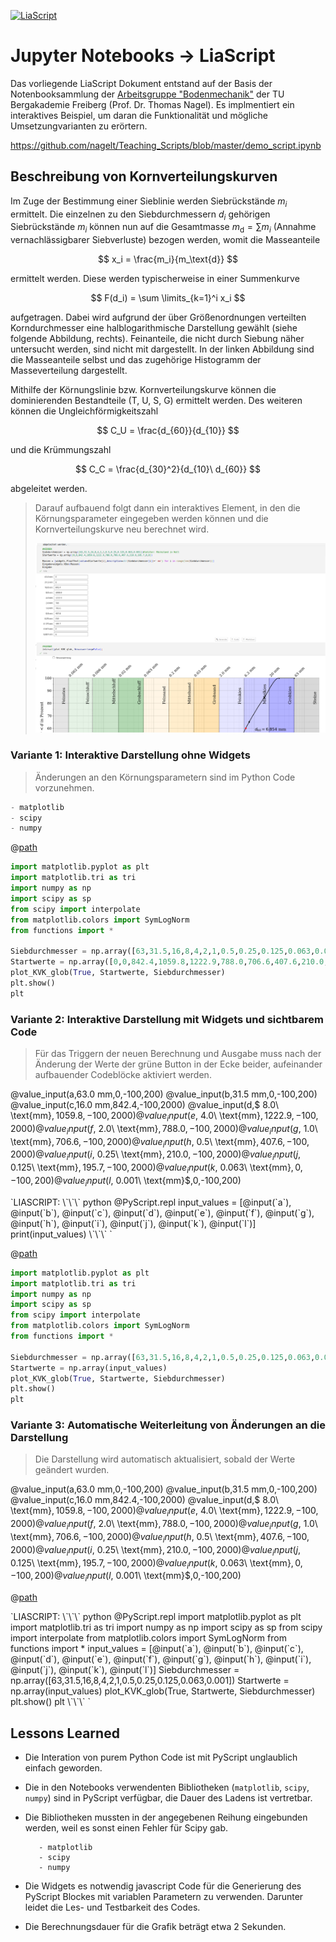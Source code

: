 <!--

author:  Sebastian Zug, Andre Dietrich

import: https://raw.githubusercontent.com/liaTemplates/PyScript/main/README.md

persistent: true

@path
``` python @PyScript.env
- paths:
  - @0
```
@end

value_input: <span style="display: inline-block; min-width: 12rem">@1:</span> <script 
                 input="range"
                 output="@0"
                 value=@2
                 input-always-active
                 min="@3"
                 max="@4"
                 step="0.1"
                 modify="false"
             >@input</script><br>

-->

[![LiaScript](https://raw.githubusercontent.com/LiaScript/LiaScript/master/badges/course.svg)]([https://liascript.github.io/course/?](https://liascript.github.io/course/?https://raw.githubusercontent.com/LiaPlayground/Jupyter2Liascript/refs/heads/main/presentation_separateFunc.md#1))


# Jupyter Notebooks -> LiaScript 

Das vorliegende LiaScript Dokument entstand auf der Basis der Notenbooksammlung der [Arbeitsgruppe "Bodenmechanik"](https://tu-freiberg.de/bodenmechanik) der TU Bergakademie Freiberg (Prof. Dr. Thomas Nagel). Es implmentiert ein interaktives Beispiel, um daran die Funktionalität und mögliche Umsetzungvarianten zu erörtern.

https://github.com/nagelt/Teaching_Scripts/blob/master/demo_script.ipynb

## Beschreibung von Kornverteilungskurven


Im Zuge der Bestimmung einer Sieblinie werden Siebrückstände $m_i$ ermittelt. Die einzelnen zu den Siebdurchmessern $d_i$ gehörigen Siebrückstände $m_i$ können nun auf die Gesamtmasse $m_\text{d} = \sum m_i$ (Annahme vernachlässigbarer Siebverluste) bezogen werden, womit die Masseanteile

$$
    x_i = \frac{m_i}{m_\text{d}}
$$

ermittelt werden. Diese werden typischerweise in einer Summenkurve

$$
    F(d_i) = \sum \limits_{k=1}^i x_i
$$

aufgetragen. Dabei wird aufgrund der über Größenordnungen verteilten Korndurchmesser eine halblogarithmische Darstellung gewählt (siehe folgende Abbildung, rechts). Feinanteile, die nicht durch Siebung näher untersucht werden, sind nicht mit dargestellt. In der linken Abbildung sind die Masseanteile selbst und das zugehörige Histogramm der Masseverteilung dargestellt.

Mithilfe der Körnungslinie bzw. Kornverteilungskurve können die dominierenden Bestandteile (T, U, S, G) ermittelt werden. Des weiteren können die Ungleichförmigkeitszahl

$$
    C_U = \frac{d_{60}}{d_{10}}
$$

und die Krümmungszahl

$$
    C_C = \frac{d_{30}^2}{d_{10}\ d_{60}}
$$

abgeleitet werden. 

> Darauf aufbauend folgt dann ein interaktives Element, in den die Körnungsparameter eingegeben werden können und die Kornverteilungskurve neu berechnet wird.
> 
> ![](notebook.png)


### Variante 1: Interaktive Darstellung ohne Widgets

> Änderungen an den Körnungsparametern sind im Python Code vorzunehmen.

``` python @PyScript.env
- matplotlib
- scipy
- numpy
```

@[path](functions.py)

``` python @PyScript.repl
import matplotlib.pyplot as plt
import matplotlib.tri as tri
import numpy as np
import scipy as sp
from scipy import interpolate
from matplotlib.colors import SymLogNorm
from functions import *

Siebdurchmesser = np.array([63,31.5,16,8,4,2,1,0.5,0.25,0.125,0.063,0.001])
Startwerte = np.array([0,0,842.4,1059.8,1222.9,788.0,706.6,407.6,210.0,195.7,0,0])
plot_KVK_glob(True, Startwerte, Siebdurchmesser)
plt.show()
plt
```

### Variante 2: Interaktive Darstellung mit Widgets und sichtbarem Code

> Für das Triggern der neuen Berechnung und Ausgabe muss nach der Änderung der Werte der grüne Button in der Ecke beider, aufeinander aufbauender Codeblöcke aktiviert werden.

@value_input(a,$63.0\ \text{mm}$,0,-100,200)
@value_input(b,$31.5\ \text{mm}$,0,-100,200)
@value_input(c,$16.0\ \text{mm}$,842.4,-100,2000)
@value_input(d,$ 8.0\ \text{mm}$,1059.8,-100,2000)
@value_input(e,$ 4.0\ \text{mm}$,1222.9,-100,2000)
@value_input(f,$ 2.0\ \text{mm}$,788.0,-100,2000)
@value_input(g,$ 1.0\ \text{mm}$,706.6,-100,2000)
@value_input(h,$ 0.5\ \text{mm}$,407.6,-100,2000)
@value_input(i,$ 0.25\ \text{mm}$,210.0,-100,2000)
@value_input(j,$ 0.125\ \text{mm}$,195.7,-100,2000)
@value_input(k,$ 0.063\ \text{mm}$,0,-100,200)
@value_input(l,$ 0.001\ \text{mm}$,0,-100,200)


<script style="display: block" modify="false" run-once>
`LIASCRIPT:
\`\`\` python @PyScript.repl
input_values = [@input(`a`), @input(`b`), @input(`c`), @input(`d`), @input(`e`), @input(`f`), @input(`g`), @input(`h`), @input(`i`), @input(`j`), @input(`k`), @input(`l`)]
print(input_values)
\`\`\`
`
</script>

@[path](functions.py)

``` python @PyScript.repl
import matplotlib.pyplot as plt
import matplotlib.tri as tri
import numpy as np
import scipy as sp
from scipy import interpolate
from matplotlib.colors import SymLogNorm
from functions import *

Siebdurchmesser = np.array([63,31.5,16,8,4,2,1,0.5,0.25,0.125,0.063,0.001])
Startwerte = np.array(input_values)
plot_KVK_glob(True, Startwerte, Siebdurchmesser)
plt.show()
plt
```

### Variante 3: Automatische Weiterleitung von Änderungen an die Darstellung

> Die Darstellung wird automatisch aktualisiert, sobald der Werte geändert wurden.

@value_input(a,$63.0\ \text{mm}$,0,-100,200)
@value_input(b,$31.5\ \text{mm}$,0,-100,200)
@value_input(c,$16.0\ \text{mm}$,842.4,-100,2000)
@value_input(d,$ 8.0\ \text{mm}$,1059.8,-100,2000)
@value_input(e,$ 4.0\ \text{mm}$,1222.9,-100,2000)
@value_input(f,$ 2.0\ \text{mm}$,788.0,-100,2000)
@value_input(g,$ 1.0\ \text{mm}$,706.6,-100,2000)
@value_input(h,$ 0.5\ \text{mm}$,407.6,-100,2000)
@value_input(i,$ 0.25\ \text{mm}$,210.0,-100,2000)
@value_input(j,$ 0.125\ \text{mm}$,195.7,-100,2000)
@value_input(k,$ 0.063\ \text{mm}$,0,-100,200)
@value_input(l,$ 0.001\ \text{mm}$,0,-100,200)

@[path](functions.py)

<script style="display: block" inert tabindex="-1" modify="false" run-once>
`LIASCRIPT:
\`\`\` python @PyScript.repl
import matplotlib.pyplot as plt
import matplotlib.tri as tri
import numpy as np
import scipy as sp
from scipy import interpolate
from matplotlib.colors import SymLogNorm
from functions import *
input_values = [@input(`a`), @input(`b`), @input(`c`), @input(`d`), @input(`e`), @input(`f`), @input(`g`), @input(`h`), @input(`i`), @input(`j`), @input(`k`), @input(`l`)]

Siebdurchmesser = np.array([63,31.5,16,8,4,2,1,0.5,0.25,0.125,0.063,0.001])
Startwerte = np.array(input_values)
plot_KVK_glob(True, Startwerte, Siebdurchmesser)
plt.show()
plt
\`\`\`
`
</script>

## Lessons Learned

+ Die Interation von purem Python Code ist mit PyScript unglaublich einfach geworden.
+ Die in den Notebooks verwendenten Bibliotheken (`matplotlib`, `scipy`, `numpy`) sind in PyScript verfügbar, die Dauer des Ladens ist vertretbar.
+ Die Bibliotheken mussten in der angegebenen Reihung eingebunden werden, weil es sonst einen Fehler für Scipy gab.

  ``` 
     - matplotlib
     - scipy
     - numpy
  ```

+ Die Widgets es notwendig javascript Code für die Generierung des PyScript Blockes mit variablen Parametern zu verwenden. Darunter leidet die Les- und Testbarkeit des Codes. 
+ Die Berechnungsdauer für die Grafik beträgt etwa 2 Sekunden. 


